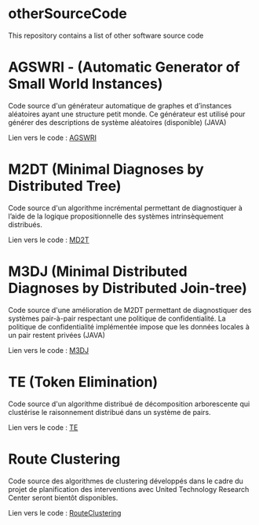 # otherSourceCode
This repository contains a list of other software source code


# AGSWRI - (Automatic Generator of Small World Instances) 
Code source d'un générateur automatique de graphes et d’instances aléatoires ayant une structure petit monde. Ce générateur est utilisé pour générer des descriptions de système aléatoires (disponible) (JAVA)  

Lien vers le code : <a href="https://github.com/ElVinto/otherSourceCode/tree/master/inferencePeers/src/benchMarkGenerator">AGSWRI</a>


# M2DT (Minimal Diagnoses by Distributed Tree) 
Code source d'un algorithme incrémental permettant de diagnostiquer à l’aide de la logique propositionnelle des systèmes intrinsèquement distribués. 

Lien vers le code : <a href="https://github.com/ElVinto/otherSourceCode/tree/master/inferencePeers/src/distributedAlgorithm/m2dt">MD2T</a>


# M3DJ (Minimal Distributed Diagnoses by Distributed Join-tree) 
Code source d'une amélioration de M2DT permettant de diagnostiquer des systèmes pair-à-pair respectant une politique de confidentialité. La politique de confidentialité implémentée impose que les données locales à un pair restent privées (JAVA)  

Lien vers le code : <a href="https://github.com/ElVinto/otherSourceCode/tree/master/inferencePeers/src/distributedAlgorithm/m3dj">M3DJ</a>


# TE (Token Elimination) 
Code source d'un algorithme distribué de décomposition arborescente qui clustérise le raisonnement distribué dans un système de pairs.

Lien vers le code : <a href="https://github.com/ElVinto/otherSourceCode/tree/master/inferencePeers/src/distributedAlgorithm/jtdt">TE</a>

# Route Clustering 
Code source des algorithmes de clustering développés dans le cadre du projet de planification des interventions avec United Technology Research Center seront bientôt disponibles.

Lien vers le code : <a href="https://github.com/ElVinto/otherSourceCode/tree/master/RoutesClustering/java">RouteClustering</a>
